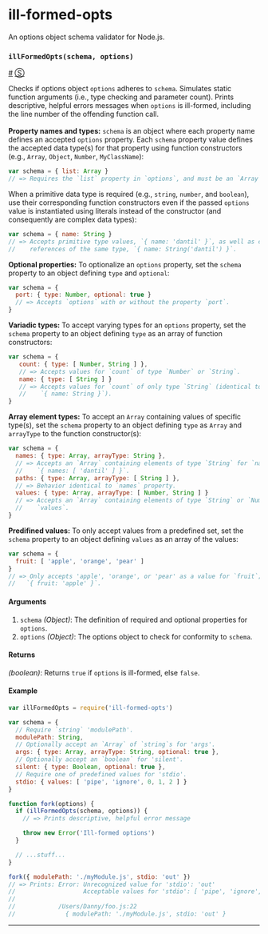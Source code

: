 # ill-formed-opts

An options object schema validator for Node.js.

<!-- div class="doc-container" -->

<!-- div -->


<!-- div -->

### <a id="illFormedOpts"></a>`illFormedOpts(schema, options)`
<a href="#illFormedOpts">#</a> [&#x24C8;](https://github.com/DannyNemer/ill-formed-opts/blob/master/illFormedOpts.js#L100 "View in source")

Checks if options object `options` adheres to `schema`. Simulates static function arguments (i.e., type checking and parameter count). Prints descriptive, helpful errors messages when `options` is ill-formed, including the line number of the offending function call.
<br>
<br>
**Property names and types:** `schema` is an object where each property name defines an accepted `options` property. Each `schema` property value defines the accepted data type(s) for that property using function constructors (e.g., `Array`, `Object`, `Number`, `MyClassName`):<br>
```js
var schema = { list: Array }
// => Requires the `list` property in `options`, and must be an `Array`.
```
When a primitive data type is required (e.g., `string`, `number`, and `boolean`), use their corresponding function constructors even if the passed `options` value is instantiated using literals instead of the constructor (and consequently are complex data types):<br>
```js
var schema = { name: String }
// => Accepts primitive type values, `{ name: 'dantil' }`, as well as complex type
//    references of the same type, `{ name: String('dantil') }`.
```
**Optional properties:** To optionalize an `options` property, set the `schema` property to an object defining `type` and `optional`:<br>
```js
var schema = {
  port: { type: Number, optional: true }
  // => Accepts `options` with or without the property `port`.
}
```
**Variadic types:** To accept varying types for an `options` property, set the `schema` property to an object defining `type` as an array of function constructors:<br>
```js
var schema = {
   count: { type: [ Number, String ] },
   // => Accepts values for `count` of type `Number` or `String`.
   name: { type: [ String ] }
   // => Accepts values for `count` of only type `String` (identical to
   //    `{ name: String }`).
}
```
**Array element types:** To accept an `Array` containing values of specific type(s), set the `schema` property to an object defining `type` as `Array` and `arrayType` to the function constructor(s):<br>
```js
var schema = {
  names: { type: Array, arrayType: String },
  // => Accepts an `Array` containing elements of type `String` for `names`; e.g.,
  //    `{ names: [ 'dantil' ] }`.
  paths: { type: Array, arrayType: [ String ] },
  // => Behavior identical to `names` property.
  values: { type: Array, arrayType: [ Number, String ] }
  // => Accepts an `Array` containing elements of type `String` or `Number` for
  //    `values`.
}
```
**Predifined values:** To only accept values from a predefined set, set the `schema` property to an object defining `values` as an array of the values:<br>
```js
var schema = {
  fruit: [ 'apple', 'orange', 'pear' ]
}
// => Only accepts 'apple', 'orange', or 'pear' as a value for `fruit`; e.g.,
//   `{ fruit: 'apple' }`.
```

#### Arguments
1. `schema` *(Object)*: The definition of required and optional properties for `options`.
2. `options` *(Object)*: The options object to check for conformity to `schema`.

#### Returns
*(boolean)*:  Returns `true` if `options` is ill-formed, else `false`.

#### Example
```js
var illFormedOpts = require('ill-formed-opts')

var schema = {
  // Require `string` 'modulePath'.
  modulePath: String,
  // Optionally accept an `Array` of `string`s for 'args'.
  args: { type: Array, arrayType: String, optional: true },
  // Optionally accept an `boolean` for 'silent'.
  silent: { type: Boolean, optional: true },
  // Require one of predefined values for 'stdio'.
  stdio: { values: [ 'pipe', 'ignore', 0, 1, 2 ] }
}

function fork(options) {
  if (illFormedOpts(schema, options)) {
    // => Prints descriptive, helpful error message

    throw new Error('Ill-formed options')
  }

  // ...stuff...
}
```
```js
fork({ modulePath: './myModule.js', stdio: 'out' })
// => Prints: Error: Unrecognized value for 'stdio': 'out'
//                   Acceptable values for 'stdio': [ 'pipe', 'ignore', 0, 1, 2 ]
//
//            /Users/Danny/foo.js:22
//              { modulePath: './myModule.js', stdio: 'out' }
```
* * *

<!-- /div -->

<!-- /div -->

<!-- /div -->
